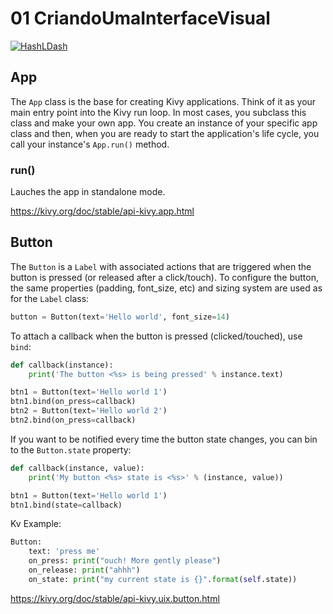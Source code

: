 # 01 CriandoUmaInterfaceVisual

[![HashLDash](https://i.ytimg.com/vi/WiyF3VsL5dY/hqdefault.jpg?sqp=-oaymwEbCKgBEF5IVfKriqkDDggBFQAAiEIYAXABwAEG&rs=AOn4CLBrJHPAIsNA7_lXzKemzsKhB-LlNw)](https://youtu.be/WiyF3VsL5dY "01 Criando Uma Interface Visual")

## App

The `App` class is the base for creating Kivy applications. Think of it as your main entry point into the Kivy run loop. In most cases, you subclass this class and make your own app. You create an instance of your specific app class and then, when you are ready to start the application's life cycle, you call your instance's `App.run()` method.

### run()

Lauches the app in standalone mode.

https://kivy.org/doc/stable/api-kivy.app.html

## Button

The `Button` is a `Label` with associated actions that are triggered when the button is pressed (or released after a click/touch). To configure the button, the same properties (padding, font_size, etc) and sizing system are used as for the `Label` class:

```python
button = Button(text='Hello world', font_size=14)
```

To attach a callback when the button is pressed (clicked/touched), use `bind`:

```python
def callback(instance):
	print('The button <%s> is being pressed' % instance.text)

btn1 = Button(text='Hello world 1')
btn1.bind(on_press=callback)
btn2 = Button(text='Hello world 2')
btn2.bind(on_press=callback)
```

If you want to be notified every time the button state changes, you can bin to the `Button.state` property:

```python
def callback(instance, value):
	print('My button <%s> state is <%s>' % (instance, value))

btn1 = Button(text='Hello world 1')
btn1.bind(state=callback)
```

Kv Example:

```python
Button:
	text: 'press me'
	on_press: print("ouch! More gently please")
	on_release: print("ahhh")
	on_state: print("my current state is {}".format(self.state))
```

https://kivy.org/doc/stable/api-kivy.uix.button.html